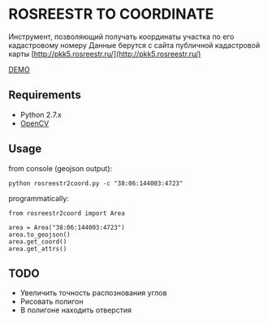 ROSREESTR TO COORDINATE
=======================
Инструмент, позволяющий получать координаты участка по его кадастровому номеру
Данные берутся с сайта публичной кадастровой карты [http://pkk5.rosreestr.ru/](http://pkk5.rosreestr.ru/)

[DEMO](http://geonote.ru/pkk/)

## Requirements

* Python 2.7.x
* [OpenCV](http://opencv.org/)

## Usage

from console (geojson output):

    python rosreestr2coord.py -c "38:06:144003:4723"
    
programmatically:
    
    from rosreestr2coord import Area
        
    area = Area("38:06:144003:4723")
    area.to_geojson()
    area.get_coord()
    area.get_attrs()

## TODO

* Увеличить точность распознования углов
* Рисовать полигон
* В полигоне находить отверстия

